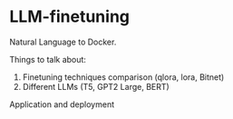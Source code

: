 # LLM-finetuning

Natural Language to Docker. 


Things to talk about:

1. Finetuning techniques comparison (qlora, lora, Bitnet)
2. Different LLMs (T5, GPT2 Large, BERT)


Application and deployment
